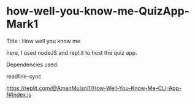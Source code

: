 # how-well-you-know-me-QuizApp-Mark1

Title : How well you know me

here, I used nodeJS and repl.it to host the quiz app.

Dependencies used:

readline-sync

https://replit.com/@AmanMulani1/How-Well-You-Know-Me-CLI-App-1#index.js
